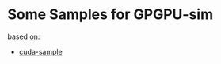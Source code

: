# Some Samples for GPGPU-sim

based on:

- [cuda-sample](https://github.com/NVIDIA/cuda-samples/tree/v11.0)

